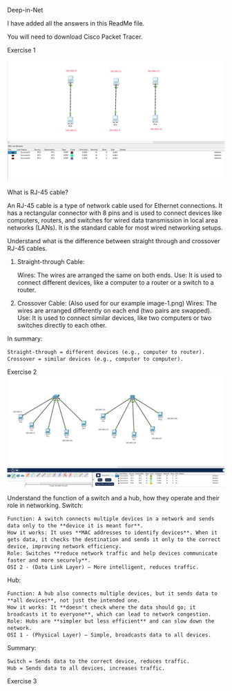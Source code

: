 Deep-in-Net

I have added all the answers in this ReadMe file.

You will need to download Cisco Packet Tracer.

Exercise 1

![alt text](img/image-1.png)

What is RJ-45 cable?

An RJ-45 cable is a type of network cable used for Ethernet connections. It has a rectangular connector with 8 pins and is used to connect devices like computers, routers, and switches for wired data transmission in local area networks (LANs). It is the standard cable for most wired networking setups.

Understand what is the difference between straight through and crossover RJ-45 cables.

1. Straight-through Cable:

   Wires: The wires are arranged the same on both ends.
   Use: It is used to connect different devices, like a computer to a router or a switch to a router.

2. Crossover Cable:
   (Also used for our example image-1.png)
   Wires: The wires are arranged differently on each end (two pairs are swapped).
   Use: It is used to connect similar devices, like two computers or two switches directly to each other.

In summary:

    Straight-through = different devices (e.g., computer to router).
    Crossover = similar devices (e.g., computer to computer).

Exercise 2
![alt text](img/image.png)

Understand the function of a switch and a hub, how they operate and their role in networking.
Switch:

    Function: A switch connects multiple devices in a network and sends data only to the **device it is meant for**.
    How it works: It uses **MAC addresses to identify devices**. When it gets data, it checks the destination and sends it only to the correct device, improving network efficiency.
    Role: Switches **reduce network traffic and help devices communicate faster and more securely**.
    OSI 2 - (Data Link Layer) — More intelligent, reduces traffic.

Hub:

    Function: A hub also connects multiple devices, but it sends data to **all devices**, not just the intended one.
    How it works: It **doesn't check where the data should go; it broadcasts it to everyone**, which can lead to network congestion.
    Role: Hubs are **simpler but less efficient** and can slow down the network.
    OSI 1 - (Physical Layer) — Simple, broadcasts data to all devices.

Summary:

    Switch = Sends data to the correct device, reduces traffic.
    Hub = Sends data to all devices, increases traffic.

Exercise 3
